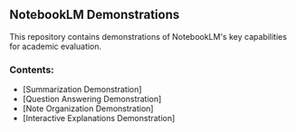 ## NotebookLM Demonstrations

This repository contains demonstrations of NotebookLM's key capabilities for academic evaluation.

### Contents:
- [Summarization Demonstration]
- [Question Answering Demonstration]
- [Note Organization Demonstration]
- [Interactive Explanations Demonstration]
